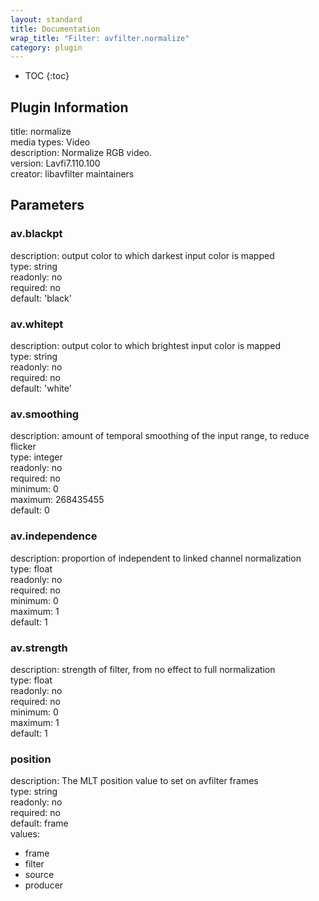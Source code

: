 ```yaml
---
layout: standard
title: Documentation
wrap_title: "Filter: avfilter.normalize"
category: plugin
---
```

* TOC
{:toc}

## Plugin Information

title: normalize  
media types:
Video  
description: Normalize RGB video.  
version: Lavfi7.110.100  
creator: libavfilter maintainers  

## Parameters

### av.blackpt

  
description:
output color to which darkest input color is mapped  
type: string  
readonly: no  
required: no  
default: 'black'  

### av.whitept

  
description:
output color to which brightest input color is mapped  
type: string  
readonly: no  
required: no  
default: 'white'  

### av.smoothing

  
description:
amount of temporal smoothing of the input range, to reduce flicker  
type: integer  
readonly: no  
required: no  
minimum: 0  
maximum: 268435455  
default: 0  

### av.independence

  
description:
proportion of independent to linked channel normalization  
type: float  
readonly: no  
required: no  
minimum: 0  
maximum: 1  
default: 1  

### av.strength

  
description:
strength of filter, from no effect to full normalization  
type: float  
readonly: no  
required: no  
minimum: 0  
maximum: 1  
default: 1  

### position

  
description:
The MLT position value to set on avfilter frames  
type: string  
readonly: no  
required: no  
default: frame  
values:  

* frame
* filter
* source
* producer

